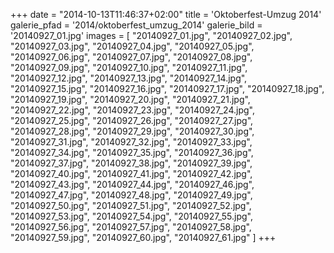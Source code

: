+++
date = "2014-10-13T11:46:37+02:00"
title = 'Oktoberfest-Umzug 2014'
galerie_pfad = '2014/oktoberfest_umzug_2014'
galerie_bild = '20140927_01.jpg'
images = [
  "20140927_01.jpg",
  "20140927_02.jpg",
  "20140927_03.jpg",
  "20140927_04.jpg",
  "20140927_05.jpg",
  "20140927_06.jpg",
  "20140927_07.jpg",
  "20140927_08.jpg",
  "20140927_09.jpg",
  "20140927_10.jpg",
  "20140927_11.jpg",
  "20140927_12.jpg",
  "20140927_13.jpg",
  "20140927_14.jpg",
  "20140927_15.jpg",
  "20140927_16.jpg",
  "20140927_17.jpg",
  "20140927_18.jpg",
  "20140927_19.jpg",
  "20140927_20.jpg",
  "20140927_21.jpg",
  "20140927_22.jpg",
  "20140927_23.jpg",
  "20140927_24.jpg",
  "20140927_25.jpg",
  "20140927_26.jpg",
  "20140927_27.jpg",
  "20140927_28.jpg",
  "20140927_29.jpg",
  "20140927_30.jpg",
  "20140927_31.jpg",
  "20140927_32.jpg",
  "20140927_33.jpg",
  "20140927_34.jpg",
  "20140927_35.jpg",
  "20140927_36.jpg",
  "20140927_37.jpg",
  "20140927_38.jpg",
  "20140927_39.jpg",
  "20140927_40.jpg",
  "20140927_41.jpg",
  "20140927_42.jpg",
  "20140927_43.jpg",
  "20140927_44.jpg",
  "20140927_46.jpg",
  "20140927_47.jpg",
  "20140927_48.jpg",
  "20140927_49.jpg",
  "20140927_50.jpg",
  "20140927_51.jpg",
  "20140927_52.jpg",
  "20140927_53.jpg",
  "20140927_54.jpg",
  "20140927_55.jpg",
  "20140927_56.jpg",
  "20140927_57.jpg",
  "20140927_58.jpg",
  "20140927_59.jpg",
  "20140927_60.jpg",
  "20140927_61.jpg"
]
+++

      
